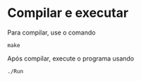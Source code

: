 # Compilar e executar
Para compilar, use o comando
```
make
```
Após compilar, execute o programa usando
```
./Run
```
